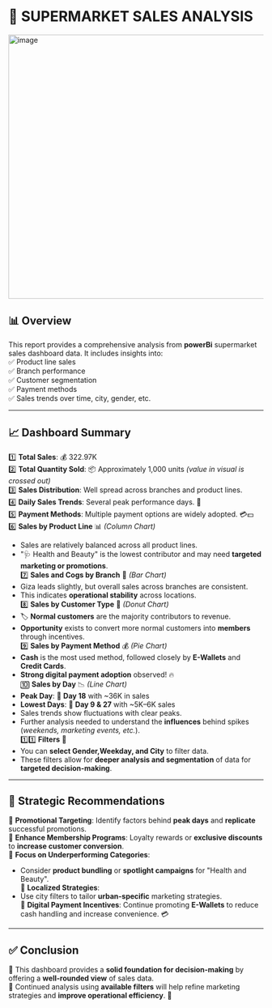 # 🛒 SUPERMARKET SALES ANALYSIS  

<img width="927" height="522" alt="image" src="https://github.com/user-attachments/assets/d627f974-4cef-4cad-968e-f8294532ef7b" />


## 📊 Overview  
This report provides a comprehensive analysis from **powerBi** supermarket sales dashboard data. It includes insights into:  
✅ Product line sales  
✅ Branch performance  
✅ Customer segmentation  
✅ Payment methods  
✅ Sales trends over time, city, gender, etc.  

---

## 📈 Dashboard Summary  
1️⃣ **Total Sales**: 💰 322.97K  
2️⃣ **Total Quantity Sold**: 📦 Approximately 1,000 units _(value in visual is crossed out)_  
3️⃣ **Sales Distribution**: Well spread across branches and product lines.  
4️⃣ **Daily Sales Trends**: Several peak performance days. 🚀  
5️⃣ **Payment Methods**: Multiple payment options are widely adopted. 💳💵  
6️⃣ **Sales by Product Line** 📊 _(Column Chart)_  
   - Sales are relatively balanced across all product lines.  
   - "🩺 Health and Beauty" is the lowest contributor and may need **targeted marketing or promotions**.  
7️⃣ **Sales and Cogs by Branch** 🏢 _(Bar Chart)_  
   - Giza leads slightly, but overall sales across branches are consistent.  
   - This indicates **operational stability** across locations.  
8️⃣ **Sales by Customer Type** 👥 _(Donut Chart)_  
   - 🏷️ **Normal customers** are the majority contributors to revenue.  
   - **Opportunity** exists to convert more normal customers into **members** through incentives.  
9️⃣ **Sales by Payment Method** 💰 _(Pie Chart)_  
   - **Cash** is the most used method, followed closely by **E-Wallets** and **Credit Cards**.  
   - **Strong digital payment adoption** observed! 🔥  
🔟 **Sales by Day** 📉 _(Line Chart)_  
   - **Peak Day**: 📆 **Day 18** with ~36K in sales  
   - **Lowest Days**: 📆 **Day 9 & 27** with ~5K–6K sales  
   - Sales trends show fluctuations with clear peaks.  
   - Further analysis needed to understand the **influences** behind spikes (_weekends, marketing events, etc._).  
1️⃣1️⃣ **Filters** 🎯  
   - You can **select Gender,Weekday, and City** to filter data.  
   - These filters allow for **deeper analysis and segmentation** of data for **targeted decision-making**.  

---

## 🎯 Strategic Recommendations  
🔹 **Promotional Targeting**: Identify factors behind **peak days** and **replicate** successful promotions.  
🔹 **Enhance Membership Programs**: Loyalty rewards or **exclusive discounts** to **increase customer conversion**.  
🔹 **Focus on Underperforming Categories**:  
   - Consider **product bundling** or **spotlight campaigns** for "Health and Beauty".  
🔹 **Localized Strategies**:  
   - Use city filters to tailor **urban-specific** marketing strategies.  
🔹 **Digital Payment Incentives**: Continue promoting **E-Wallets** to reduce cash handling and increase convenience. 💳  

---

## ✅ Conclusion  
📢 This dashboard provides a **solid foundation for decision-making** by offering a **well-rounded view** of sales data.  
📌 Continued analysis using **available filters** will help refine marketing strategies and **improve operational efficiency**. 🚀  
